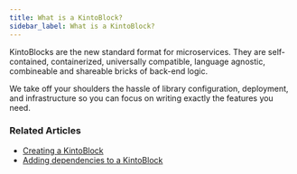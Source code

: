 ```yaml
---
title: What is a KintoBlock?
sidebar_label: What is a KintoBlock?
---
```


KintoBlocks are the new standard format for microservices.
They are self-contained, containerized, universally compatible, language agnostic, combineable and shareable bricks of back-end logic.

We take off your shoulders the hassle of library configuration, deployment, and infrastructure so you can focus on writing exactly the features you need.


### Related Articles

* [Creating a KintoBlock](creating-a-kintoblock.md)
* [Adding dependencies to a KintoBlock](adding-dependencies-kintoblock.md)
